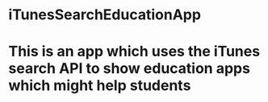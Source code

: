 # iTunesSearchEducationApp
# This is an app which uses the iTunes search API to show education apps which might help students
